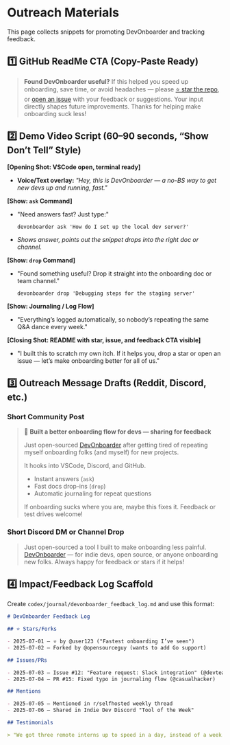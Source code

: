 # Outreach Materials

This page collects snippets for promoting DevOnboarder and tracking feedback.

## 1️⃣ GitHub ReadMe CTA (Copy-Paste Ready)

> **Found DevOnboarder useful?**
> If this helped you speed up onboarding, save time, or avoid headaches — please [⭐️ star the repo](#), or [open an issue](#) with your feedback or suggestions.
> Your input directly shapes future improvements. Thanks for helping make onboarding suck less!

## 2️⃣ Demo Video Script (60–90 seconds, “Show Don’t Tell” Style)

**[Opening Shot: VSCode open, terminal ready]**

* **Voice/Text overlay:**
  *"Hey, this is DevOnboarder — a no-BS way to get new devs up and running, fast."*

**[Show: `ask` Command]**

* "Need answers fast? Just type:"

  ```shell
  devonboarder ask 'How do I set up the local dev server?'
  ```
* *Shows answer, points out the snippet drops into the right doc or channel.*

**[Show: `drop` Command]**

* "Found something useful? Drop it straight into the onboarding doc or team channel."

  ```shell
  devonboarder drop 'Debugging steps for the staging server'
  ```

**[Show: Journaling / Log Flow]**

* "Everything’s logged automatically, so nobody’s repeating the same Q&A dance every week."

**[Closing Shot: README with star, issue, and feedback CTA visible]**

* "I built this to scratch my own itch. If it helps you, drop a star or open an issue — let’s make onboarding better for all of us."

## 3️⃣ Outreach Message Drafts (Reddit, Discord, etc.)

### Short Community Post

> 🚀 **Built a better onboarding flow for devs — sharing for feedback**
>
> Just open-sourced [DevOnboarder](https://github.com/theangrygamershowproductions/DevOnboarder) after getting tired of repeating myself onboarding folks (and myself) for new projects.
>
> It hooks into VSCode, Discord, and GitHub.
>
> * Instant answers (`ask`)
> * Fast docs drop-ins (`drop`)
> * Automatic journaling for repeat questions
>
> If onboarding sucks where you are, maybe this fixes it. Feedback or test drives welcome!

### Short Discord DM or Channel Drop

> Just open-sourced a tool I built to make onboarding less painful.
> [DevOnboarder](https://github.com/theangrygamershowproductions/DevOnboarder) — for indie devs, open source, or anyone onboarding new folks.
> Always happy for feedback or stars if it helps!

## 4️⃣ Impact/Feedback Log Scaffold

Create `codex/journal/devonboarder_feedback_log.md` and use this format:

```markdown
# DevOnboarder Feedback Log

## ⭐️ Stars/Forks

- 2025-07-01 — ⭐️ by @user123 ("Fastest onboarding I’ve seen")
- 2025-07-02 — Forked by @opensourceguy (wants to add Go support)

## Issues/PRs

- 2025-07-03 — Issue #12: "Feature request: Slack integration" (@devteamlead)
- 2025-07-04 — PR #15: Fixed typo in journaling flow (@casualhacker)

## Mentions

- 2025-07-05 — Mentioned in r/selfhosted weekly thread
- 2025-07-06 — Shared in Indie Dev Discord "Tool of the Week"

## Testimonials

> "We got three remote interns up to speed in a day, instead of a week. Huge win." — @remoteteamops
```
